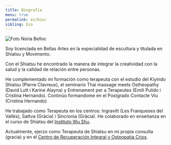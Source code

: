 ```yaml
---
title: Biografía
menu: true
permalink: es/bio/
sibling: bio
---
```


![Foto Núria Belloc]({{site.baseurl}}/image/nuria-belloc.jpg)

Soy licenciada en Bellas Artes en la especialidad de escultura y titulada en Shiatsu y Movimento.

Con el Shiatsu he encontrado la manera de integrar la creatividad con la salud y la calidad de relación entre personas.

He complementado mi formación como terapeuta con el estudio del Kiyindo Shiatsu (Pierre Clavreux), el seminario Thai massage meets Ostheopathy (David Lutt i Karine Alayna) y Entrenament per a Terapeutes (Emili Pulido i Cristina Hernando). Continúo formandome en el Postgrado Contacte Viu (Cristina Hernando)

He trabajado como Terapeuta en los centros: Ingravitt (Les Franqueses del Vallès), Sattva (Gràcia) i Sincronia (Gràcia). He colaborado en enseñanza en el curso de Shiatsu del [Instituto Wu Shu][wushu].

Actualmente, ejerzo como Terapeuta de Shiatsu en mi propia consulta (gracia) y en el [Centro de Recuperación Integral y Osteopatia Crios][crios].

[crios]: http://www.criosgracia.com
[wushu]: http://www.institutodewushu.com
